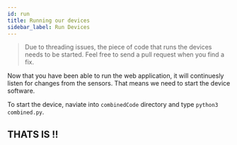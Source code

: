 ```yaml
---
id: run
title: Running our devices
sidebar_label: Run Devices
---
```

> Due to threading issues, the piece of code that runs the devices needs to be started. Feel free to send a pull request when you find a fix.

Now that you have been able to run the web application, it will continuesly listen for changes from the sensors. That means we need to start the device software.

To start the device, naviate into `combinedCode` directory and type `python3 combined.py`.

## THATS IS !!
